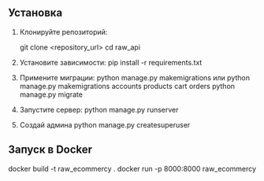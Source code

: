 
## Установка
1. Клонируйте репозиторий:

   git clone <repository_url>
   cd raw_api
2. Установите зависимости:
   pip install -r requirements.txt
3. Примените миграции:
   python manage.py makemigrations или python manage.py makemigrations accounts products cart orders
   python manage.py migrate
4. Запустите сервер:
   python manage.py runserver
5. Создай админа
   python manage.py createsuperuser

## Запуск в Docker
   docker build -t raw_ecommercy .
   docker run -p 8000:8000 raw_ecommercy


